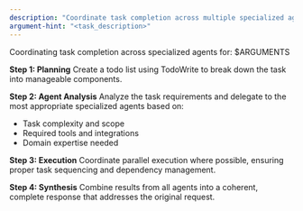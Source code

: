 ```yaml
---
description: "Coordinate task completion across multiple specialized agents"
argument-hint: "<task_description>"
---
```


Coordinating task completion across specialized agents for: $ARGUMENTS

**Step 1: Planning**
Create a todo list using TodoWrite to break down the task into manageable components.

**Step 2: Agent Analysis** 
Analyze the task requirements and delegate to the most appropriate specialized agents based on:
- Task complexity and scope
- Required tools and integrations
- Domain expertise needed

**Step 3: Execution**
Coordinate parallel execution where possible, ensuring proper task sequencing and dependency management.

**Step 4: Synthesis**
Combine results from all agents into a coherent, complete response that addresses the original request.